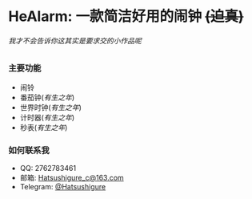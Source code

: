 # HeAlarm: 一款简洁好用的闹钟 ~~(迫真)~~
###### _我才不会告诉你这其实是要求交的小作品呢_
### 主要功能

- 闹铃
- 番茄钟(_有生之年_)
- 世界时钟(_有生之年_)
- 计时器(_有生之年_)
- 秒表(_有生之年_)

### 如何联系我

- QQ: 2762783461
- 邮箱: Hatsushigure_c@163.com
- Telegram: [@Hatsushigure](https://t.me/Hatsushigure)